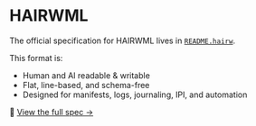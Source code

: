 # HAIRWML

The official specification for HAIRWML lives in [`README.hairw`](./README.hairw).

This format is:
- Human and AI readable & writable
- Flat, line-based, and schema-free
- Designed for manifests, logs, journaling, IPI, and automation

📄 [View the full spec →](./README.hairw)
